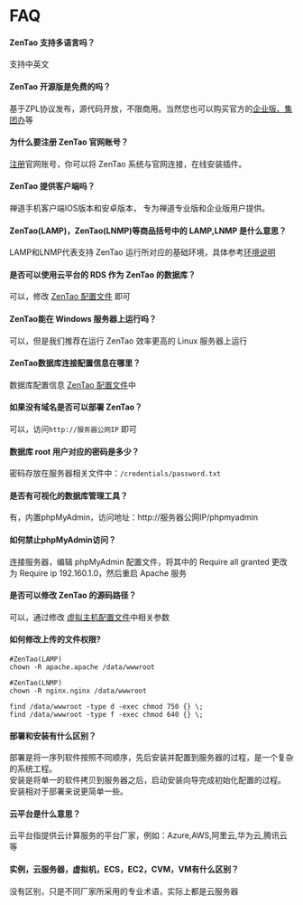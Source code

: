 # FAQ

#### ZenTao 支持多语言吗？

支持中英文

#### ZenTao 开源版是免费的吗？

基于ZPL协议发布，源代码开放，不限商用。当然您也可以购买官方的[企业版、集团办](https://www.zentao.net/page/professional.html)等

#### 为什么要注册 ZenTao 官网账号？

[注册](https://www.zentao.net/user-register.html)官网账号，你可以将 ZenTao 系统与官网连接，在线安装插件。

#### ZenTao 提供客户端吗？

禅道手机客户端IOS版本和安卓版本， 专为禅道专业版和企业版用户提供。

#### ZenTao(LAMP)，ZenTao(LNMP)等商品括号中的 LAMP,LNMP 是什么意思？

LAMP和LNMP代表支持 ZenTao 运行所对应的基础环境，具体参考[环境说明](/zh/admin-runtime.html)

#### 是否可以使用云平台的 RDS 作为 ZenTao 的数据库？

可以，修改 [ZenTao 配置文件](/zh/stack-components.html#zentao) 即可

#### ZenTao能在 Windows 服务器上运行吗？

可以，但是我们推荐在运行 ZenTao 效率更高的 Linux 服务器上运行

#### ZenTao数据库连接配置信息在哪里？

数据库配置信息 [ZenTao 配置文件](/zh/stack-components.html#zentao)中

#### 如果没有域名是否可以部署 ZenTao？

可以，访问`http://服务器公网IP` 即可

#### 数据库 root 用户对应的密码是多少？

密码存放在服务器相关文件中：`/credentials/password.txt`

#### 是否有可视化的数据库管理工具？

有，内置phpMyAdmin，访问地址：http://服务器公网IP/phpmyadmin

#### 如何禁止phpMyAdmin访问？

连接服务器，编辑 phpMyAdmin 配置文件，将其中的 Require all granted 更改为 Require ip 192.160.1.0，然后重启 Apache 服务

#### 是否可以修改 ZenTao 的源码路径？

可以，通过修改 [虚拟主机配置文件](/zh/stack-components.md#zentao)中相关参数

#### 如何修改上传的文件权限?

```shell
#ZenTao(LAMP)
chown -R apache.apache /data/wwwroot

#ZenTao(LNMP)
chown -R nginx.nginx /data/wwwroot

find /data/wwwroot -type d -exec chmod 750 {} \;
find /data/wwwroot -type f -exec chmod 640 {} \;
```
#### 部署和安装有什么区别？

部署是将一序列软件按照不同顺序，先后安装并配置到服务器的过程，是一个复杂的系统工程。  
安装是将单一的软件拷贝到服务器之后，启动安装向导完成初始化配置的过程。  
安装相对于部署来说更简单一些。 

#### 云平台是什么意思？

云平台指提供云计算服务的平台厂家，例如：Azure,AWS,阿里云,华为云,腾讯云等

#### 实例，云服务器，虚拟机，ECS，EC2，CVM，VM有什么区别？

没有区别，只是不同厂家所采用的专业术语，实际上都是云服务器